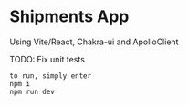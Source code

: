 # Shipments App

Using Vite/React, Chakra-ui and ApolloClient

TODO: Fix unit tests

```
to run, simply enter
npm i
npm run dev
```
